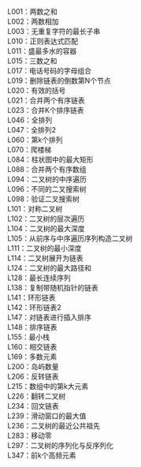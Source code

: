 L001：两数之和  
L002：两数相加  
L003：无重复字符的最长子串  
L010：正则表达式匹配  
L011：盛最多水的容器  
L015：三数之和  
L017：电话号码的字母组合  
L019：删除链表的倒数第N个节点  
L020：有效的括号  
L021：合并两个有序链表  
L023：合并K个排序链表  
L046：全排列  
L047：全排列2  
L060：第k个排列  
L070：爬楼梯  
L084：柱状图中的最大矩形  
L088：合并两个有序数组  
L094：二叉树的中序遍历  
L096：不同的二叉搜索树  
L098：验证二叉搜索树  
L101：对称二叉树  
L102：二叉树的层次遍历  
L104：二叉树的最大深度  
L105：从前序与中序遍历序列构造二叉树  
L111：二叉树的最小深度  
L114：二叉树展开为链表  
L124：二叉树的最大路径和  
L128：最长连续序列  
L138：复制带随机指针的链表  
L141：环形链表  
L142：环形链表2  
L147：对链表进行插入排序  
L148：排序链表  
L155：最小栈  
L160：相交链表  
L169：多数元素  
L200：岛屿数量  
L206：反转链表  
L215：数组中的第k大元素  
L226：翻转二叉树  
L234：回文链表  
L239：滑动窗口的最大值  
L236：二叉树的最近公共祖先  
L283：移动零  
L297：二叉树的序列化与反序列化  
L347：前k个高频元素  


